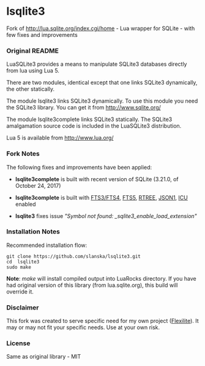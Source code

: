 # lsqlite3
Fork of http://lua.sqlite.org/index.cgi/home - Lua wrapper for SQLite - with few fixes and improvements


### Original README

LuaSQLite3 provides a means to manipulate SQLite3 
databases directly from lua using Lua 5.

There are two modules, identical except that one links
SQLite3 dynamically, the other statically.

The module lsqlite3 links SQLite3 dynamically.
To use this module you need the SQLite3 library.
You can get it from http://www.sqlite.org/

The module lsqlite3complete links SQLite3 statically.
The SQLite3 amalgamation source code is included in 
the LuaSQLite3 distribution.

Lua 5 is available from http://www.lua.org/

### Fork Notes

The following fixes and improvements have been applied:

* **lsqlite3complete** is built with recent version of SQLite (3.21.0, of October 24, 2017)

* **lsqlite3complete** is built with [FTS3/FTS4](http://sqlite.org/fts3.html), 
[FTS5](http://sqlite.org/fts5.html), [RTREE](http://sqlite.org/rtree.html), 
[JSON1](http://sqlite.org/json1.html), [ICU](http://site.icu-project.org) enabled

* **lsqlite3** fixes issue _"Symbol not found: \_sqlite3_enable_load_extension"_

### Installation Notes

Recommended installation flow:

```shell
git clone https://github.com/slanska/lsqlite3.git
cd  lsqlite3
sudo make
``` 
**Note**: _make_ will install compiled output into LuaRocks directory. If you have had original version
of this library (from lua.sqlite.org), this build will override it.

### Disclaimer

This fork was created to serve specific need for my own project ([Flexilite](https://github.com/slanska/flexilite)).
It may or may not fit your specific needs. Use at your own risk.  

### License 

Same as original library - MIT


